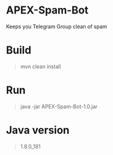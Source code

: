 # APEX-Spam-Bot
Keeps you Telegram Group clean of spam
# Build
> mvn clean install
# Run
> java -jar APEX-Spam-Bot-1.0.jar
# Java version
> 1.8.0_181
